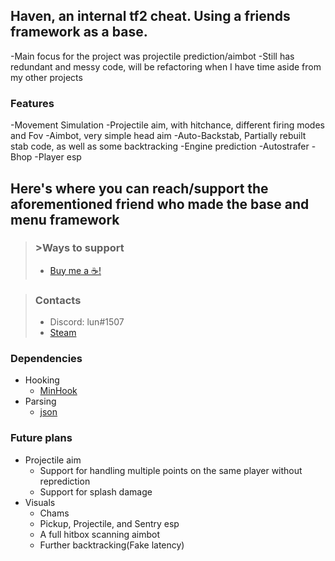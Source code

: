 ## Haven, an internal tf2 cheat. Using a friends framework as a base.
-Main focus for the project was projectile prediction/aimbot
-Still has redundant and messy code, will be refactoring when I have time aside from my other projects

### Features
-Movement Simulation
-Projectile aim, with hitchance, different firing modes and Fov
-Aimbot, very simple head aim
-Auto-Backstab, Partially rebuilt stab code, as well as some backtracking
-Engine prediction
-Autostrafer
-Bhop
-Player esp

## Here's where you can reach/support the aforementioned friend who made the base and menu framework
> ### >Ways to support
> - [Buy me a ☕!](https://www.buymeacoffee.com/abience)


> ### Contacts
> - Discord: lun#1507
> - [Steam](https://steamcommunity.com/id/nahbrofr/)


### Dependencies
- Hooking
  - [MinHook](https://github.com/TsudaKageyu/minhook)
- Parsing
  - [json](https://github.com/nlohmann/json)

### Future plans
- Projectile aim
  - Support for handling multiple points on the same player without reprediction
  - Support for splash damage
- Visuals
  - Chams
  - Pickup, Projectile, and Sentry esp
  - A full hitbox scanning aimbot
  - Further backtracking(Fake latency)
